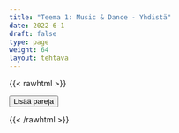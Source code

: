 ```yaml
---
title: "Teema 1: Music & Dance - Yhdistä"
date: 2022-6-1
draft: false
type: page
weight: 64
layout: tehtava
---
```

{{< rawhtml >}}
<link rel="stylesheet" type="text/css" href="/css/yhdistely.css"/>
<div id="nappulat">
<button id="lisaa">
Lisää pareja
</button>
</div>
<div id="kaikki"></div>
<div id="tehtava" class="grid grid-cols-2">
 <div><ul id="terms"> </ul></div>
 <div><ul id="defs"> </ul></div>

</div>


<script> 
 
 //Execute a JavaScript immediately after a page has been loaded
window.onload = function() {

  //Data for terms and definitions. This can be stored in a separate .js file, in a JSON file or here in the main file
   var data = {
    terms: [{
     index: 0, text: 'archipelago'
}, { index: 1, text: 'bay, gulf'
}, { index: 2, text: 'brook'
}, { index: 3, text: 'canal, channel'
}, { index: 4, text: 'coast'
}, { index: 5, text: 'current'
}, { index: 6, text: 'delta'
}, { index: 7, text: 'ditch'
}, { index: 8, text: 'glacier'
}, { index: 9, text: 'iceberg'
}, { index: 10, text: 'island'
}, { index: 11, text: 'lake'
}, { index: 12, text: 'ocean'
}, { index: 13, text: 'peninsula'
}, { index: 14, text: 'pond'
}, { index: 15, text: 'reef'
}, { index: 16, text: 'river'
}, { index: 17, text: 'sea'
}, { index: 18, text: 'spring'
}, { index: 19, text: 'tide'
}, { index: 20, text: 'waterfall'
}, { index: 21, text: 'clay'
}, { index: 22, text: 'continent'
}, { index: 23, text: 'desert'
}, { index: 24, text: 'dirt, earth, soil'
}, { index: 25, text: 'fertile'
}, { index: 26, text: 'field'
}, { index: 27, text: 'fjeld, fell'
}, { index: 28, text: 'gorge, ravine'
}, { index: 29, text: 'gravel'
}, { index: 30, text: 'hill'
}, { index: 31, text: 'interior'
}, { index: 32, text: 'landscape, scenery'
}, { index: 33, text: 'lowland'
}, { index: 34, text: 'mainland'
}, { index: 35, text: 'mountain range'
}, { index: 36, text: 'mud'
}, { index: 37, text: 'non-arable, barren'
}, { index: 38, text: 'plain'
}, { index: 39, text: 'plateau'
}, { index: 40, text: 'sand'
}, { index: 41, text: 'slope'
}, { index: 42, text: 'soil, earth, ground'
}, { index: 43, text: 'valley'
}, { index: 44, text: 'volcano'
}, { index: 45, text: 'wilderness'
}, { index: 46, text: 'endangered (species)'
}, { index: 47, text: 'extinction'
}, { index: 48, text: 'food chain'
}, { index: 49, text: 'habitat'
}, { index: 50, text: 'indigenous'
}, { index: 51, text: 'invasive species'
}, { index: 52, text: 'protected (species)'
}, { index: 53, text: 'sanctuary'
}, { index: 54, text: 'species, species'
}, { index: 55, text: 'wildlife'
}, { index: 56, text: 'alga, algae'
}, { index: 57, text: 'bloom'
}, { index: 58, text: 'blossom'
}, { index: 59, text: 'branch'
}, { index: 60, text: 'bud'
}, { index: 61, text: 'bush'
}, { index: 62, text: 'cone'
}, { index: 63, text: 'coniferous tree'
}, { index: 64, text: 'cyanobacteria, blue-green algae'
}, { index: 65, text: 'deciduous tree'
}, { index: 66, text: 'evergreen (plant)'
}, { index: 67, text: 'flora and fauna'
}, { index: 68, text: 'foliage'
}, { index: 69, text: 'forest'
}, { index: 70, text: 'grove'
}, { index: 71, text: 'herb'
}, { index: 72, text: 'jungle'
}, { index: 73, text: 'lichen'
}, { index: 74, text: 'meadow'
}, { index: 75, text: 'moss'
}, { index: 76, text: 'mushroom; fungus, fungi'
}, { index: 77, text: 'needle'
}, { index: 78, text: 'plant'
}, { index: 79, text: 'pollen'
}, { index: 80, text: 'sapling'
}, { index: 81, text: 'seed'
}, { index: 82, text: 'shrub'
}, { index: 83, text: 'sprout'
}, { index: 84, text: 'swamp, bog, marshland'
}, { index: 85, text: 'trunk'
}, { index: 86, text: 'vegetation'
}, { index: 87, text: 'weed'
}, { index: 88, text: 'wither'
}, { index: 89, text: 'amphibian'
}, { index: 90, text: 'antenna, antennae'
}, { index: 91, text: 'arachnid'
}, { index: 92, text: 'beast'
}, { index: 93, text: 'bird of prey'
}, { index: 94, text: 'bovine animal'
}, { index: 95, text: 'breed'
}, { index: 96, text: 'carnivore'
}, { index: 97, text: 'claw'
}, { index: 98, text: 'fin'
}, { index: 99, text: 'fur'
}, { index: 100, text: 'game'
}, { index: 101, text: 'gill'
}, { index: 102, text: 'herbivore'
}, { index: 103, text: 'hibernate'
}, { index: 104, text: 'hoof'
}, { index: 105, text: 'horn'
}, { index: 106, text: 'hump'
}, { index: 107, text: 'insect'
}, { index: 108, text: 'invertebrate'
}, { index: 109, text: 'mammal'
}, { index: 110, text: 'marsupial'
}, { index: 111, text: 'migratory bird'
}, { index: 112, text: 'mollusc'
}, { index: 113, text: 'muzzle'
}, { index: 114, text: 'nest'
}, { index: 115, text: 'nocturnal animal'
}, { index: 116, text: 'offspring'
}, { index: 117, text: 'paw'
}, { index: 118, text: 'reptile'
}, { index: 119, text: 'rodent'
}, { index: 120, text: 'scavenger'
}, { index: 121, text: 'shell'
}, { index: 122, text: 'tail'
}, { index: 123, text: 'tentacle'
}, { index: 124, text: 'territory'
}, { index: 125, text: 'tusk'
}, { index: 126, text: 'vermin'
}, { index: 127, text: 'vertebrate'
}, { index: 128, text: 'whisker'


},

    ],

  definitions: [{
    
}, { index: 0, text: 'saaristo'
}, { index: 1, text: 'lahti'
}, { index: 2, text: 'puro'
}, { index: 3, text: 'kanaali'
}, { index: 4, text: 'rannikko'
}, { index: 5, text: 'virta, virtaus'
}, { index: 6, text: 'suisto'
}, { index: 7, text: 'oja'
}, { index: 8, text: 'jäätikkö'
}, { index: 9, text: 'jäävuori'
}, { index: 10, text: 'saari'
}, { index: 11, text: 'järvi'
}, { index: 12, text: 'valtameri'
}, { index: 13, text: 'niemimaa'
}, { index: 14, text: 'lampi'
}, { index: 15, text: 'riutta, särkkä'
}, { index: 16, text: 'joki'
}, { index: 17, text: 'meri'
}, { index: 18, text: 'lähde'
}, { index: 19, text: 'vuorovesi'
}, { index: 20, text: 'vesiputous'
}, { index: 21, text: 'savi'
}, { index: 22, text: 'maanosa'
}, { index: 23, text: 'autiomaa'
}, { index: 24, text: 'multa'
}, { index: 25, text: 'hedelmällinen'
}, { index: 26, text: 'pelto'
}, { index: 27, text: 'tunturi'
}, { index: 28, text: 'rotko'
}, { index: 29, text: 'sora'
}, { index: 30, text: 'mäki, kukkula'
}, { index: 31, text: 'sisämaa'
}, { index: 32, text: 'maisema'
}, { index: 33, text: 'alanko'
}, { index: 34, text: 'mantere'
}, { index: 35, text: 'vuoristo'
}, { index: 36, text: 'muta'
}, { index: 37, text: 'viljelyyn sopimaton'
}, { index: 38, text: 'tasanko'
}, { index: 39, text: 'ylätasanko'
}, { index: 40, text: 'hiekka'
}, { index: 41, text: 'rinne'
}, { index: 42, text: 'maaperä'
}, { index: 43, text: 'laakso'
}, { index: 44, text: 'tulivuori'
}, { index: 45, text: 'erämaa'
}, { index: 46, text: 'uhanalainen (laji)'
}, { index: 47, text: 'sukupuuttoon kuoleminen'
}, { index: 48, text: 'ravintoketju'
}, { index: 49, text: 'elinympäristö'
}, { index: 50, text: 'kotoperäinen, alkuperäinen'
}, { index: 51, text: 'vieraslaji'
}, { index: 52, text: 'rauhoitettu (laji)'
}, { index: 53, text: 'suojelualue, rauhoitusalue'
}, { index: 54, text: 'laji, lajit'
}, { index: 55, text: 'luonto; luonnonvaraiset eläimet (ja joskus myös kasvit)'
}, { index: 56, text: 'levä, levät'
}, { index: 57, text: 'kukinto, kukkia'
}, { index: 58, text: 'kukka, kukkia'
}, { index: 59, text: 'oksa'
}, { index: 60, text: 'nuppu'
}, { index: 61, text: 'pensas'
}, { index: 62, text: 'käpy'
}, { index: 63, text: 'havupuu'
}, { index: 64, text: 'sinilevä'
}, { index: 65, text: 'lehtipuu'
}, { index: 66, text: 'ikivihreä (kasvi)'
}, { index: 67, text: 'kasvit ja eläimet'
}, { index: 68, text: 'lehvistö, lehdet'
}, { index: 69, text: 'metsä'
}, { index: 70, text: 'metsikkö, lehto'
}, { index: 71, text: 'yrtti'
}, { index: 72, text: 'viidakko'
}, { index: 73, text: 'jäkälä'
}, { index: 74, text: 'niitty'
}, { index: 75, text: 'sammal'
}, { index: 76, text: 'sieni, sienet'
}, { index: 77, text: 'neulanen'
}, { index: 78, text: 'kasvi; istuttaa'
}, { index: 79, text: 'siitepöly'
}, { index: 80, text: 'taimi'
}, { index: 81, text: 'siemen'
}, { index: 82, text: 'varpu, pensas'
}, { index: 83, text: 'verso, itu'
}, { index: 84, text: 'suo'
}, { index: 85, text: 'runko'
}, { index: 86, text: 'kasvillisuus'
}, { index: 87, text: 'rikkaruoho'
}, { index: 88, text: 'kuihtua, lakastua'
}, { index: 89, text: 'sammakkoeläin'
}, { index: 90, text: 'tuntosarvi, tuntosarvet'
}, { index: 91, text: 'hämähäkkieläin'
}, { index: 92, text: 'eläin, peto'
}, { index: 93, text: 'petolintu'
}, { index: 94, text: 'nautaeläin'
}, { index: 95, text: 'rotu'
}, { index: 96, text: 'lihansyöjä'
}, { index: 97, text: 'kynsi'
}, { index: 98, text: 'evä'
}, { index: 99, text: 'turkki'
}, { index: 100, text: 'riista'
}, { index: 101, text: 'kidus'
}, { index: 102, text: 'kasvinsyöjä'
}, { index: 103, text: 'talvehtia, horrostaa'
}, { index: 104, text: 'sorkka, kavio'
}, { index: 105, text: 'sarvi'
}, { index: 106, text: 'kyttyrä'
}, { index: 107, text: 'hyönteinen'
}, { index: 108, text: 'selkärangaton'
}, { index: 109, text: 'nisäkäs'
}, { index: 110, text: 'pussieläin'
}, { index: 111, text: 'muuttolintu'
}, { index: 112, text: 'nilviäinen'
}, { index: 113, text: 'turpa, kuono'
}, { index: 114, text: 'pesä; pesiä'
}, { index: 115, text: 'yöeläin'
}, { index: 116, text: 'jälkeläiset'
}, { index: 117, text: 'tassu, käpälä'
}, { index: 118, text: 'matelija'
}, { index: 119, text: 'jyrsijä'
}, { index: 120, text: 'haaskaeläin'
}, { index: 121, text: 'kilpi, kuori'
}, { index: 122, text: 'häntä'
}, { index: 123, text: 'lonkero'
}, { index: 124, text: 'reviiri'
}, { index: 125, text: 'syöksyhammas'
}, { index: 126, text: 'tuhoeläin, tuholainen'
}, { index: 127, text: 'selkärankainen'
}, { index: 128, text: 'viiksikarva'


},

    ],
    //this creates matches for indexes. This is a sort of an Answer Sheet
    pairs: {
      0: 0,
      1: 1,
      2: 2,
      3: 3,
      4: 4,
      5: 5,
      6: 6,
      7: 7,
      8: 8,
      9: 9,
      10: 10,
      11: 11,
      12: 12,
      13: 13,
      14: 14,
      15: 15,
      16: 16,
      17: 17,
      18: 18,
      19: 19,
      20: 20,
      21: 21,
      22: 22,
      23: 23,
      24: 24,
      25: 25,
      26: 26,
      27: 27,
      28: 28,
      29: 29,
      30: 30,
      31: 31,
      32: 32,
      33: 33,
      34: 34,
      35: 35,
      36: 36,
      37: 37,
      38: 38,
      39: 39,
      40: 40,
      41: 41,
      42: 42,
      43: 43,
      44: 44,
      45: 45,
      46: 46,
      47: 47,
      48: 48,
      49: 49,
      50: 50,
      51: 51,
      52: 52,
      53: 53,
      54: 54,
      55: 55,
      56: 56,
      57: 57,
      58: 58,
      59: 59,
      60: 60,
      61: 61,
      62: 62,
      63: 63,
      64: 64,
      65: 65,
      66: 66,
      67: 67,
      68: 68,
      69: 69,
      70: 70,
      71: 71,
      72: 72,
      73: 73,
      74: 74,
      75: 75,
      76: 76,
      77: 77,
      78: 78,
      79: 79,
      80: 80,
      81: 81,
      82: 82,
      83: 83,
      84: 84,
      85: 85,
      86: 86,
      87: 87,
      88: 88,
      89: 89,
      90: 90,
      91: 91,
      92: 92,
      93: 93,
      94: 94,
      95: 95,
      96: 96,
      97: 97,
      98: 98,
      99: 99,
      100: 100,
      101: 101,
      102: 102,
      103: 103,
      104: 104,
      105: 105,
      106: 106,
      107: 107,
      108: 108,
      109: 109,
      110: 110,
      111: 111,
      112: 112,
      113: 113,
      114: 114,
      115: 115,
      116: 116,
      117: 117,
      118: 118,
      119: 119,
      120: 120,
      121: 121,
      122: 122,
      123: 123,
      124: 124,
      125: 125,
      126: 126,
      127: 127,
      128: 128,

    }
  };
    
for (var a=[],i=0;i<129;++i) a[i]=i;

function shufflee(array) {
  var tmp, current, top = array.length;
  if(top) while(--top) {
    current = Math.floor(Math.random() * (top + 1));
    tmp = array[current];
    array[current] = array[top];
    array[top] = tmp;
  }
  return array;
}

a = shufflee(a);
  

  var selectedTerm = null, //to make sure none is selected onload
    selectedDef = null,
    termsContainer = document.querySelector("#terms"), //list of terms
    defsContainer = document.querySelector("#defs"); //list of definitions

  //This function takes two arguments, that is one term and one def to compare if they match. It returns True or False after compairing values of the "pairs" object property.     
  function isMatch(termIndex, defIndex) {
    return data.pairs[termIndex] === defIndex;
  }

  //This function adds HTML elements and content to the specified container (UL).
  function createListHTML(list, container) {
    container.innerHTML = ""; //first, clean up any existing LI elements
    for (var i = 0; i < 129; i++) {
      container.innerHTML = container.innerHTML + "<li data-index='" + list[i]["index"] + "'>" + "<span>" + list[i]["text"] + "</span>" + "</li>";

    }
  }


function addCSS(css){
  var elem=document.createElement('style');
  if(elem.styleSheet && !elem.sheet)elem.styleSheet.cssText=css;
  else elem.appendChild(document.createTextNode(css));
  document.getElementsByTagName('head')[0].appendChild(elem); 
}

  createListHTML(data.terms, termsContainer);
  createListHTML(data.definitions, defsContainer);

  //listen for a "click" event on a list of Terms and store the clicked object in the target object
  termsContainer.addEventListener("click", function(e) {
    var target = e.target.parentNode;
    if (target.className === "score")
      return;
    var termIndex = Number(target.getAttribute("data-index"));
    //the condition is that only one LI can be selected
    if (selectedTerm !== null && selectedTerm !== termIndex) {
      termsContainer.querySelector("li[data-index='" + selectedTerm + "']").removeAttribute("data-selected");
    }

    //deletion of the decoration
    if (target.hasAttribute("data-selected")) {
      target.removeAttribute("data-selected");
      selectedTerm = null;
    }
    //selecting on click	
    else {
      target.setAttribute("data-selected", true);
      selectedTerm = termIndex;
    }

    if (selectedTerm !== null && selectedDef !== null) {
      var term = document.querySelector("#terms [data-index='" + selectedTerm + "']");
      var def = document.querySelector("#defs [data-index='" + selectedDef + "']");
      if (isMatch(selectedTerm, selectedDef)) {
				term.className = "score";
        def.className = "score";
  			numero++;
   			term.style.order = (numero);
   			def.style.order = (numero);
            }
      selectedTerm = null;
      selectedDef = null;
      term.removeAttribute("data-selected");
      def.removeAttribute("data-selected");
			    }
  })

  defsContainer.addEventListener("click", function(e) {
    var target = e.target.parentNode;
    if (target.className === "score")
      return;
    var defIndex = Number(target.getAttribute("data-index"));
    var defText = Number(target.getAttribute("data-index"))

    if (selectedDef !== null && selectedDef !== defIndex) {
      defsContainer.querySelector("li[data-index='" + selectedDef + "']").removeAttribute("data-selected");
    }

    if (target.hasAttribute("data-selected"))
      target.removeAttribute("data-selected");
    else
      target.setAttribute("data-selected", true);
    selectedDef = Number(target.getAttribute("data-index"));
    if (selectedTerm !== null && selectedDef !== null) {
      //var term = document.querySelector("#terms [data-index='"+selectedTerm+"']");
      var term = termsContainer.querySelector("[data-index='" + selectedTerm + "']");
      //var def = document.querySelector("#defs [data-index='"+selectedDef+"']");
      var def = defsContainer.querySelector("[data-index='" + selectedDef + "']");
      if (isMatch(selectedTerm, selectedDef)) {
				term.className = "score";
        def.className = "score";
  			numero++;
   			term.style.order = (numero);
   			def.style.order = (numero);
       }
      
      selectedTerm = null; //poista napautusten valinta
      selectedDef = null; //poista napautusten valinta
      term.removeAttribute("data-selected");
      def.removeAttribute("data-selected");
    }
  })

  function shuffle() {
    randomSort(data.terms)
    randomSort(data.definitions)
    createListHTML(data.terms, termsContainer)
    createListHTML(data.definitions, defsContainer)
    addCSS("div#tehtava li[data-index]{display: none;}")
    addCSS("div#tehtava li[data-index='" + a[0] + "']{display: flex;}")
		addCSS("div#tehtava li[data-index='" + a[1] + "']{display: flex;}")
    addCSS("div#tehtava li[data-index='" + a[2] + "']{display: flex;}")
    addCSS("div#tehtava li[data-index='" + a[3] + "']{display: flex;}")
    addCSS("div#tehtava li[data-index='" + a[4] + "']{display: flex;}")
    addCSS("div#tehtava li[data-index='" + a[5] + "']{display: flex;}")
  }
  
  
  
  function randomSort(array) {
    var currentIndex = array.length,
      temporaryValue, randomIndex;

    // While there remain elements to shuffle...

    while (currentIndex !== 0) {

      // Pick a remaining element...
      randomIndex = Math.floor(Math.random() * currentIndex);
      currentIndex -= 1;

      // And swap it with the current element. SWAP
      temporaryValue = array[currentIndex];
      array[currentIndex] = array[randomIndex];
      array[randomIndex] = temporaryValue;
    }

    return array;
  }

  shuffle(); 
  
document.getElementById("lisaa").addEventListener("click", function() {
        h++;
        addCSS("div#tehtava li[data-index='" + a[h] + "']{display: flex;}")
				h++;
        addCSS("div#tehtava li[data-index='" + a[h] + "']{display: flex;}")
				h++;
        addCSS("div#tehtava li[data-index='" + a[h] + "']{display: flex;}")
				h++;
        addCSS("div#tehtava li[data-index='" + a[h] + "']{display: flex;}")
				h++;
        addCSS("div#tehtava li[data-index='" + a[h] + "']{display: flex;}")
				h++;
        addCSS("div#tehtava li[data-index='" + a[h] + "']{display: flex;}")
if(h>133){$("#kaikki").html("Kaikki lisätty jo!"); }      })
  }

var numero = 0;
var h = 6;
</script>
{{< /rawhtml >}}